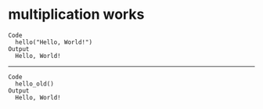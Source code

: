 # multiplication works

    Code
      hello("Hello, World!")
    Output
      Hello, World!

---

    Code
      hello_old()
    Output
      Hello, World!

